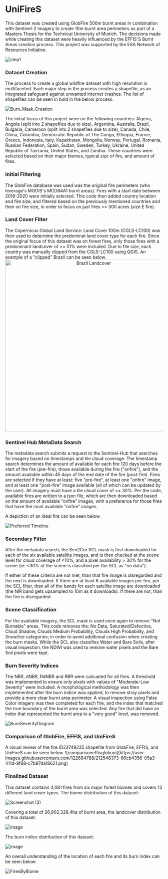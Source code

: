 
<h1>UniFireS</h1>
This dataset was created using GlobFire 500m burnt areas in combination with Sentinel-2 imagery to create 10m burnt area perimeters as part of a Masters Thesis for the Technical University of Munich. The decisions made while creating this dataset were heavily influenced by the EFFIS'S Burnt Areas creation process. This project was supported by the ESA Network of Resources Initiative.

![step1](https://user-images.githubusercontent.com/122684788/212547118-1679f0bb-d04b-4faf-9108-f6b413de46ab.png)

<h3>Dataset Creation</h3>
The process to create a global wildfire dataset with high resolution is multifaceted. Each major step in the process creates a shapefile, as an integrated safeguard against unwanted internet crashes. The list of shapefiles can be seen in bold in the below process. 

![Burn_Mask_Creation](https://user-images.githubusercontent.com/122684788/212544605-32651dba-ad53-462d-8265-f6a4fbab6315.png)

The initial focus of this project were on the following countries: Algeria, Angola (split into 2 shapefiles due to size), Argentina, Australia, Brazil, Bulgaria, Cameroon (split into 2 shapefiles due to size), Canada, Chile, China, Colombia, Democratic Republic of The Congo, Ethiopia, France, Greece, Indonesia, Italy, Kazakhstan, Mongolia, Norway, Portugal, Romania, Russian Federation, Spain, Sudan, Sweden, Turkey, Ukraine, United Republic of Tanzania, United States, and Zambia. These countries were selected based on their major biomes, typical size of fire, and amount of fires. 

<h3>Initial Filtering</h3>
The GlobFire database was used was the original fire perimeters (who leverage's MODIS's MCD64A1 burnt areas). Fires with a start date between 2018-2020 were initially selected. This code then added country location and fire size, and filtered based on the previously mentioned countries and then on fire size, in order to focus on just fires >= 300 acres (size E fire).


<h3>Land Cover Filter</h3>
The Copernicus Global Land Service: Land Cover 100m (CGLS-LC100) was then used to determine the predominat land cover type for each fire. Since the original focus of this dataset was on forest fires, only those fires with a predominant landcover of >= 51% were included. Due to file size, each country was manually clipped from the CGLS-LC100 using QGIS. An example of a "clipped" Brazil can be seen below.

<center><img src="https://user-images.githubusercontent.com/122684788/212546867-4e85f2c6-7472-4da8-8d13-b9cd1a7b6310.png" alt="Brazil Landcover" class="center" width="550" height="550"></center>


<h3>Sentinel Hub MetaData Search</h3>
The metadata search submits a request to the Sentinel-Hub that searches for imagery based on timestamps and tile cloud coverage.  The timestamp search determines the amount of available for each fire 120 days before the start of the fire (pre-fire), those available during the fire ("onfire"), and the amount available within 45 days of the end date of the fire (post-fire). Fires are selected if they have at least: five "pre-fire", at least one "onfire" image, and at least one "post-fire" image available (all of which can be updated by the user). All imagery must have a tile cloud cover of <= 30%. Per the code, available fires are written to a json file, which are then downloaded based on the amount of available "onfire" images, with a preference for those fires that have the most available "onfire" images.  

A depiction of an ideal fire can be seen below. 


<img src="https://user-images.githubusercontent.com/122684788/212545694-fc7b2f71-6c23-48dc-a889-639ef4ab01cf.png" alt="Preferred Timeline" class="center">



<h3>Secondary Filter</h3>
After the metadata search, the Sen2Cor SCL mask is first downloaded for each of the six available satellite images, and is then checked at the scene level for cloud coverage of <10%, and a pixel availability > 30%  for the scene (ie: <30% of the scene is classified per the SCL as "no data").

If either of these criteria are not met, than that fire image is disregarded and the next is downloaded. If there are at least 6 available images per fire, per the SCL filter, than all of the bands for each satellite image are downloaded (the NIR band gets upsampled to 10m as it downloads). If there are not, than the fire is disregarded. 

<h3>Scene Classification</h3>
For the available imagery, the SCL mask is used once again to remove "Not Burnable" areas. This code removes the: No Data,  Saturated/Defective, Cloud Shadow, Clouds Medium Probability, Clouds High Probability, and Snow/Ice categories; in order to avoid additional confusion when creating the burn masks. While the SCL also classifies Water and Bare Soils, after visual inspection, the NDWI was used to remove water pixels and the Bare Soil pixels were kept.

<h3>Burn Severity Indices</h3>
The NBR, dNBR, RdNBR and RBR were calcuated for all fires. A threshold was implemented to ensure only pixels with values of "Moderate-Low Severity" were included. A morphological methodology was then impletmented after the burn indice was applied, to remove stray pixels and provide a more clear burnt area perimeter. A visual inspection using False Color imagery was then completed for each fire, and the index that matched the true boundary of the burnt area was selected. Any fire that did have an index that represented the burnt area to a "very good" level, was removed. 

![BurnSeverityDiagram](https://user-images.githubusercontent.com/122684788/212548044-e9e03448-9517-4a26-b154-bc1c0bc79022.png)

<h3>Comparison of GlobFire, EFFIS, and UniFireS</h3>
A visual review of the fire ID23749235 shapefile from GlobFire, EFFIS, and UniFireS can be seen below. 
![comparisoneffisglobuni](https://user-images.githubusercontent.com/122684788/212548373-66cb4356-05a3-411d-9f88-c7b97da18621.png)

<h3>Finalized Dataset</h3>
This dataset contains 4,081 fires from six major forest biomes and covers 13 different land cover types. The biome distribution of this dataset: 

![Screenshot (3)](https://user-images.githubusercontent.com/122684788/212548770-e9911aef-d919-462f-aa30-2050e649a0e0.png)

Covering a total of 26,902,328.4ha of burnt area, the landcover distribution of this dataset: 


![image](https://user-images.githubusercontent.com/122684788/212548605-5a912cb1-3928-4cc2-bd3f-d35cd9e5851a.png)

The burn indice distribution of this dataset:

![image](https://user-images.githubusercontent.com/122684788/212548619-ce4359de-3f73-48bd-b4f5-a6f763571af0.png)


An overall understanding of the location of each fire and its burn index can be seen below:

![FiresByBiome](https://user-images.githubusercontent.com/122684788/212544467-9494f795-203b-4b40-86f5-76a1fbf286e7.png)
